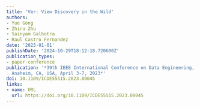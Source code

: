 ```yaml
---
title: 'Ver: View Discovery in the Wild'
authors:
- Yue Gong
- Zhiru Zhu
- Sainyam Galhotra
- Raul Castro Fernandez
date: '2023-01-01'
publishDate: '2024-10-29T18:12:18.720600Z'
publication_types:
- paper-conference
publication: '*39th IEEE International Conference on Data Engineering, ICDE 2023,
  Anaheim, CA, USA, April 3-7, 2023*'
doi: 10.1109/ICDE55515.2023.00045
links:
- name: URL
  url: https://doi.org/10.1109/ICDE55515.2023.00045
---
```

